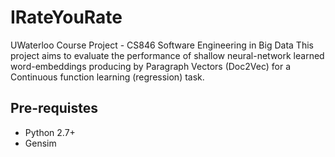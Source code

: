 # IRateYouRate
UWaterloo Course Project - CS846 Software Engineering in Big Data
This project aims to evaluate the performance of shallow neural-network learned word-embeddings producing by Paragraph Vectors (Doc2Vec) for a Continuous function learning (regression) task.

## Pre-requistes
* Python 2.7+
* Gensim
